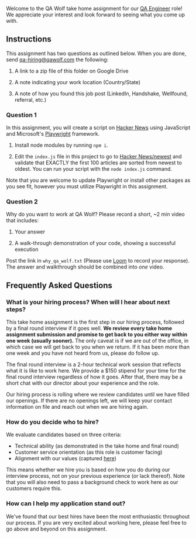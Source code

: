 Welcome to the QA Wolf take home assignment for our [QA Engineer](https://www.notion.so/qawolf/QA-Wolf-QA-Engineer-Remote-156203a1e476459ea5e6ffca972d0efe) role! We appreciate your interest and look forward to seeing what you come up with.

## Instructions

This assignment has two questions as outlined below. When you are done, send [qa-hiring@qawolf.com](mailto:qa-hiring@qawolf.com) the following:

1. A link to a zip file of this folder on Google Drive 

2. A note indicating your work location (Country/State)

3. A note of how you found this job post (LinkedIn, Handshake, Wellfound, referral, etc.)

### Question 1

In this assignment, you will create a script on [Hacker News](https://news.ycombinator.com/) using JavaScript and Microsoft's [Playwright](https://playwright.dev/) framework. 

1. Install node modules by running `npm i`.

2. Edit the `index.js` file in this project to go to [Hacker News/newest](https://news.ycombinator.com/newest) and validate that EXACTLY the first 100 articles are sorted from newest to oldest. You can run your script with the `node index.js` command.

Note that you are welcome to update Playwright or install other packages as you see fit, however you must utilize Playwright in this assignment.

### Question 2

Why do you want to work at QA Wolf? Please record a short, ~2 min video that includes:

1. Your answer 

2. A walk-through demonstration of your code, showing a successful execution

Post the link in `why_qa_wolf.txt` (Please use [Loom](https://www.loom.com) to record your response). The answer and walkthrough should be combined into *one* video.

## Frequently Asked Questions

### What is your hiring process? When will I hear about next steps?

This take home assignment is the first step in our hiring process, followed by a final round interview if it goes well. **We review every take home assignment submission and promise to get back to you either way within one week (usually sooner).** The only caveat is if we are out of the office, in which case we will get back to you when we return. If it has been more than one week and you have not heard from us, please do follow up.

The final round interview is a 2-hour technical work session that reflects what it is like to work here. We provide a $150 stipend for your time for the final round interview regardless of how it goes. After that, there may be a short chat with our director about your experience and the role.

Our hiring process is rolling where we review candidates until we have filled our openings. If there are no openings left, we will keep your contact information on file and reach out when we are hiring again.

### How do you decide who to hire?

We evaluate candidates based on three criteria:

- Technical ability (as demonstrated in the take home and final round)
- Customer service orientation (as this role is customer facing)
- Alignment with our values (captured [here](https://www.notion.so/qawolf/QA-Wolf-QA-Engineer-Remote-156203a1e476459ea5e6ffca972d0efe))

This means whether we hire you is based on how you do during our interview process, not on your previous experience (or lack thereof). Note that you will also need to pass a background check to work here as our customers require this.

### How can I help my application stand out?

We've found that our best hires have been the most enthusiastic throughout our process. If you are very excited about working here, please feel free to go above and beyond on this assignment.